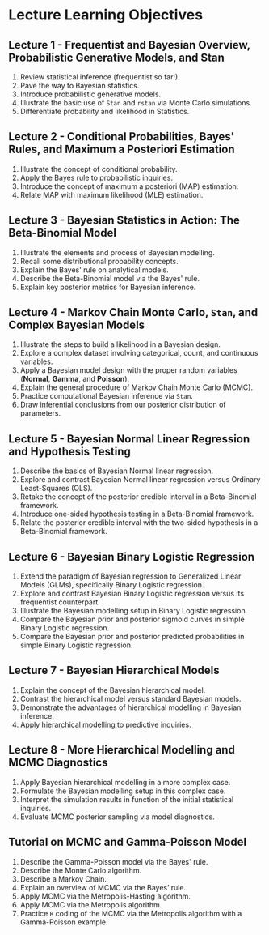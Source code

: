# Lecture Learning Objectives

## Lecture 1 - Frequentist and Bayesian Overview, Probabilistic Generative Models, and Stan
1. Review statistical inference (frequentist so far!).
2. Pave the way to Bayesian statistics.
3. Introduce probabilistic generative models.
4. Illustrate the basic use of `Stan` and `rstan` via Monte Carlo simulations.
5. Differentiate probability and likelihood in Statistics.

## Lecture 2 -  Conditional Probabilities, Bayes' Rules, and Maximum a Posteriori Estimation
1. Illustrate the concept of conditional probability.
2. Apply the Bayes rule to probabilistic inquiries.
3. Introduce the concept of maximum a posteriori (MAP) estimation.
4. Relate MAP with maximum likelihood (MLE) estimation.

## Lecture 3 - Bayesian Statistics in Action: The Beta-Binomial Model
1. Illustrate the elements and process of Bayesian modelling.
2. Recall some distributional probability concepts.
4. Explain the Bayes' rule on analytical models. 
3. Describe the Beta-Binomial model via the Bayes' rule.
4. Explain key posterior metrics for Bayesian inference.

## Lecture 4 - Markov Chain Monte Carlo, `Stan`, and Complex Bayesian Models
1. Illustrate the steps to build a likelihood in a Bayesian design. 
2. Explore a complex dataset involving categorical, count, and continuous variables.
3. Apply a Bayesian model design with the proper random variables (**Normal**, **Gamma**, and **Poisson**).
4. Explain the general procedure of Markov Chain Monte Carlo (MCMC).
5. Practice computational Bayesian inference via `Stan`.
6. Draw inferential conclusions from our posterior distribution of parameters.

## Lecture 5 - Bayesian Normal Linear Regression and Hypothesis Testing
1. Describe the basics of Bayesian Normal linear regression.
2. Explore and contrast Bayesian Normal linear regression versus Ordinary Least-Squares (OLS).
3. Retake the concept of the posterior credible interval in a Beta-Binomial framework.
4. Introduce one-sided hypothesis testing in a Beta-Binomial framework.
5. Relate the posterior credible interval with the two-sided hypothesis in a Beta-Binomial framework.

## Lecture 6 - Bayesian Binary Logistic Regression
1. Extend the paradigm of Bayesian regression to Generalized Linear Models (GLMs), specifically Binary Logistic regression.
2. Explore and contrast Bayesian Binary Logistic regression versus its frequentist counterpart.
3. Illustrate the Bayesian modelling setup in Binary Logistic regression.
4. Compare the Bayesian prior and posterior sigmoid curves in simple Binary Logistic regression.
5. Compare the Bayesian prior and posterior predicted probabilities in simple Binary Logistic regression.

## Lecture 7 - Bayesian Hierarchical Models
1. Explain the concept of the Bayesian hierarchical model.
2. Contrast the hierarchical model versus standard Bayesian models.
3. Demonstrate the advantages of hierarchical modelling in Bayesian inference.
4. Apply hierarchical modelling to predictive inquiries.

## Lecture 8 - More Hierarchical Modelling and MCMC Diagnostics
1. Apply Bayesian hierarchical modelling in a more complex case.
2. Formulate the Bayesian modelling setup in this complex case.
3. Interpret the simulation results in function of the initial statistical inquiries.
4. Evaluate MCMC posterior sampling via model diagnostics.

## Tutorial on MCMC and Gamma-Poisson Model
1. Describe the Gamma-Poisson model via the Bayes' rule.
2. Describe the Monte Carlo algorithm.
3. Describe a Markov Chain.
4. Explain an overview of MCMC via the Bayes’ rule.
5. Apply MCMC via the Metropolis-Hasting algorithm.
6. Apply MCMC via the Metropolis algorithm.
7. Practice `R` coding of the MCMC via the Metropolis algorithm with a Gamma-Poisson example.
